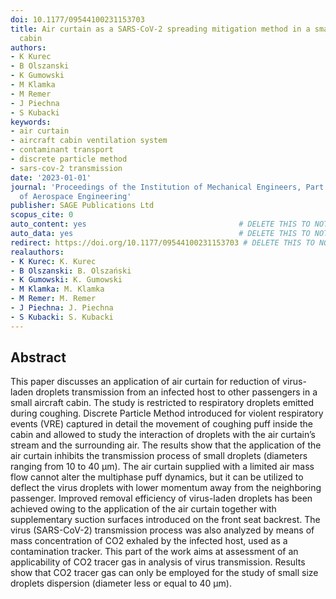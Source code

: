 ```yaml
---
doi: 10.1177/09544100231153703
title: Air curtain as a SARS-CoV-2 spreading mitigation method in a small aircraft
  cabin
authors:
- K Kurec
- B Olszanski
- K Gumowski
- M Klamka
- M Remer
- J Piechna
- S Kubacki
keywords:
- air curtain
- aircraft cabin ventilation system
- contaminant transport
- discrete particle method
- sars-cov-2 transmission
date: '2023-01-01'
journal: 'Proceedings of the Institution of Mechanical Engineers, Part G: Journal
  of Aerospace Engineering'
publisher: SAGE Publications Ltd
scopus_cite: 0
auto_content: yes                                  # DELETE THIS TO NOT AUTO GENERATE CONTENT
auto_data: yes                                     # DELETE THIS TO NOT AUTO GENERATE METADATA
redirect: https://doi.org/10.1177/09544100231153703 # DELETE THIS TO NOT REDIRECT
realauthors:
- K Kurec: K. Kurec
- B Olszanski: B. Olszański
- K Gumowski: K. Gumowski
- M Klamka: M. Klamka
- M Remer: M. Remer
- J Piechna: J. Piechna
- S Kubacki: S. Kubacki
---
```



## Abstract
This paper discusses an application of air curtain for reduction of virus-laden droplets transmission from an infected host to other passengers in a small aircraft cabin. The study is restricted to respiratory droplets emitted during coughing. Discrete Particle Method introduced for violent respiratory events (VRE) captured in detail the movement of coughing puff inside the cabin and allowed to study the interaction of droplets with the air curtain’s stream and the surrounding air. The results show that the application of the air curtain inhibits the transmission process of small droplets (diameters ranging from 10 to 40 μm). The air curtain supplied with a limited air mass flow cannot alter the multiphase puff dynamics, but it can be utilized to deflect the virus droplets with lower momentum away from the neighboring passenger. Improved removal efficiency of virus-laden droplets has been achieved owing to the application of the air curtain together with supplementary suction surfaces introduced on the front seat backrest. The virus (SARS-CoV-2) transmission process was also analyzed by means of mass concentration of CO2 exhaled by the infected host, used as a contamination tracker. This part of the work aims at assessment of an applicability of CO2 tracer gas in analysis of virus transmission. Results show that CO2 tracer gas can only be employed for the study of small size droplets dispersion (diameter less or equal to 40 μm).
